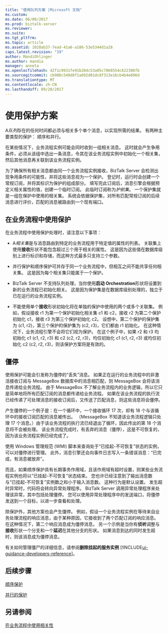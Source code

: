 ```yaml
---
title: "使用队列方案 |Microsoft 文档"
ms.custom: 
ms.date: 06/08/2017
ms.prod: biztalk-server
ms.reviewer: 
ms.suite: 
ms.tgt_pltfrm: 
ms.topic: article
ms.assetid: 1028ab37-7ead-41a6-a186-53e5344d1a28
caps.latest.revision: "19"
author: MandiOhlinger
ms.author: mandia
manager: anneta
ms.openlocfilehash: 42f1c9931fe91b284c53a05c7868554c622306fb
ms.sourcegitcommit: cb908c540d8f1a692d01dc8f313e16cb4b4e696d
ms.translationtype: MT
ms.contentlocale: zh-CN
ms.lasthandoff: 09/20/2017
---
```

# <a name="working-with-convoy-scenarios"></a>使用保护方案
A*队列*存在的任何时间都必须与相关多个单个消息，以实现所需的结果。 有两种主要类型的保护： 顺序和并行。  
  
 在某些情况下，业务流程实例可能会同时收到一组相关消息。 这时就会产生争用条件，必须从该组中选出一条消息，令其在该业务流程实例中初始化一个相关集，然后其他消息再关联到该业务流程实例。  
  
 为了确保所有相关消息都由同一个业务流程实例接收，BizTalk Server 会检测出现争用条件的可能性，并将这些消息视为一个保护。 登记时，运行时会创建一个常规订阅，并将其标识为保护的组成部分。 填写完此订阅后，消息引擎会根据预定义相关属性的值，创建一个临时订阅。 此临时订阅称为*护航集*。 一个保护集就是一组在保护中使用的相关集。 系统会依据保护集，对所有匹配常规订阅的后续消息进行评价，匹配的消息被路由到一个现有端口。  
  
## <a name="using-convoys-with-business-processes"></a>在业务流程中使用保护  
 在业务流程中使用保护处理时，请注意以下事项：  
  
-   A*相关集*是与消息路由到特定的业务流程用于特定值的属性的列表。 关联集上使用**接收**形状不能包含超过三个用于相关的属性。 这是因为这些值在数据库级别上进行标识和存储，而这种方式最多只支持三个参数。  
  
-   并行保护和顺序保护可并存于同一个业务流程中，但相互之间不能共享任何相关集。 这是因为每个相关集只能属于一个保护。  
  
-   BizTalk Server 不支持队列处理，当你使用**启动 Orchestration**形状将设置到新的业务流程已初始化相关。 这是因为保护集是在数据库级别处理的，独立于已在运行的业务流程实例。  
  
-   不能使用单个**接收**形状初始化将在单独的保护中使用的两个或多个关联集。 例如，假设接收 r1 为第一个保护初始化相关集 c1 和 c2，接收 r2 为第二个保护初始化 c1，接收 r3 为第三个保护初始化 c2。 设想中，第二个保护的保护集为 (c1, r2)，第三个保护的保护集为 (c2, r3)，它们都由 r1 初始化。 在这种情况下，业务流程引擎不会将它们视为保护。 在这个例子中，如果 r2 和 r3 均初始化 c1 (c1, r2, r3) 和 c2 (c2, r2, r3)，均仅初始化 c1 (c1, r2, r3) 或均仅初始化 c2 (c2, r2, r3)，则该保护方案将是有效的。  
  
## <a name="zombies"></a>僵停  
 使用保护可能会引发称为僵停的“丢失”消息。 如果正在运行的业务流程中的非激活接收订阅与 MessageBox 数据库中的消息相匹配，则 MessageBox 会将该消息传递给业务流程。 由于 MessageBox 不了解业务流程内的业务逻辑，所以它只是简单地将所有匹配订阅的消息都传递给业务流程。 如果在该业务流程的执行流已经传递了可处理消息的接收订阅后，又传送了匹配消息，则这些消息将会僵停。  
  
 产生僵停的一个例子是：在一个循环中，一个接收循环 17 次，却有 18 个与该循环中的接收订阅匹配的消息被传出。 （MessageBox 不知道该业务流程逻辑只处理 17 个消息。）由于该业务流程的执行流已经退出了循环，因此传出的第 18 个消息将不会被处理。 该业务流程完成时，有丢弃的消息（僵停），这是不可恢复的，因为该业务流程实例已经完成了。  
  
 使用 Windows 管理规范 (WMI) 脚本来查询处于“已挂起-不可恢复”状态的实例，可以对僵停进行管理。 此外，消息引擎还会向事件日志写入一条错误消息：“已完成，有消息被放弃”。  
  
 而且，如果顺序保护具有长期事务作用域，且该作用域有超时设置，则某些业务流程实例也将以“已挂起-不可恢复”状态结束。 您也许已经注意到了输出消息数与“已挂起-不可恢复”实例数之和小于输入消息数。 这种行为是默认设置。 发生超时异常时，代码将会转向异常处理程序。 BizTalk Server 调用异常处理程序来处理该异常，其中包括处理僵停。 您可以使用异常处理程序中的发送端口，将僵停发送到一个目标，以进一步查看和处理。  
  
 除保护外，其他方案也会产生僵停。 例如，假设一个业务流程实例在等待来自业务处理流程的响应消息，由于某种原因，它接收到了两个匹配订阅的响应消息。 在这种情况下，第二个响应消息成为僵停消息。 另一个示例是当你有**侦听**调整与**接收**形状一个分支和一个**延迟**在其他分支的形状。 如果消息到达的同时发生超时，则该消息成为僵停消息。  
  
 有关如何管理僵尸的详细信息，请参阅**删除挂起的服务实例** [!INCLUDE[ui-guidance-developers-reference](../includes/ui-guidance-developers-reference.md)]。
  
## <a name="next-steps"></a>后续步骤
 [顺序保护](../core/sequential-convoys.md)  
  
 [并行的保护](../core/parallel-convoys.md)  
  
## <a name="see-also"></a>另请参阅  
 [在业务流程中使用相关性](../core/using-correlations-in-orchestrations.md)